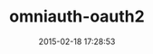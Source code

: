 ---
layout: post
title:  "omniauth-oauth2"
repo:   "intridea/omniauth-oauth2"
date:   2015-02-18 17:28:53
gemurl: https://github.com/intridea/omniauth-oauth2
---